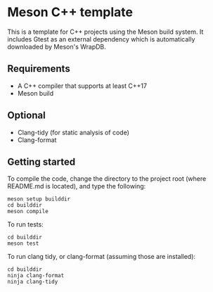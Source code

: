# Meson C++ template
This is a template for C++ projects using the Meson build system. It includes Gtest as an external dependency which is automatically downloaded 
by Meson's WrapDB.  

## Requirements
* A C++ compiler that supports at least C++17
* Meson build

## Optional
* Clang-tidy (for static analysis of code)
* Clang-format

## Getting started
To compile the code, change the directory to the project root (where README.md is located), and type the following: 
    
    meson setup builddir
    cd builddir
    meson compile

To run tests:

    cd builddir
    meson test

To run clang tidy, or clang-format (assuming those are installed):

    cd builddir
    ninja clang-format
    ninja clang-tidy

